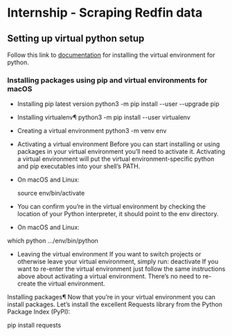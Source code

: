 # Internship - Scraping Redfin data 

## Setting up virtual python setup

Follow this link to [documentation](https://packaging.python.org/guides/installing-using-pip-and-virtual-environments/) for installing the virtual environment for python.

### Installing packages using pip and virtual environments for macOS

- Installing pip latest version
    python3 -m pip install --user --upgrade pip
- Installing virtualenv¶
    python3 -m pip install --user virtualenv
    
- Creating a virtual environment
    python3 -m venv env
- Activating a virtual environment
Before you can start installing or using packages in your virtual environment you’ll need to activate it. Activating a virtual environment will put the virtual environment-specific python and pip executables into your shell’s PATH.

- On macOS and Linux:

    source env/bin/activate
- You can confirm you’re in the virtual environment by checking the location of your Python interpreter, it should point to the env directory.

- On macOS and Linux:

which python
.../env/bin/python

- Leaving the virtual environment
If you want to switch projects or otherwise leave your virtual environment, simply run:
    deactivate
If you want to re-enter the virtual environment just follow the same instructions above about activating a virtual environment. There’s no need to re-create the virtual environment.

Installing packages¶
Now that you’re in your virtual environment you can install packages. Let’s install the excellent Requests library from the Python Package Index (PyPI):

pip install requests
